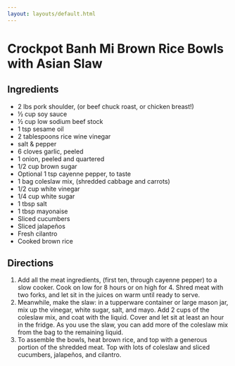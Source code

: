 ```yaml
---
layout: layouts/default.html
---
```


# Crockpot Banh Mi Brown Rice Bowls with Asian Slaw

## Ingredients

- 2 lbs pork shoulder, (or beef chuck roast, or chicken breast!)
- ½ cup soy sauce
- ½ cup low sodium beef stock
- 1 tsp sesame oil
- 2 tablespoons rice wine vinegar
- salt & pepper
- 6 cloves garlic, peeled
- 1 onion, peeled and quartered
- 1/2 cup brown sugar
- Optional 1 tsp cayenne pepper, to taste
- 1 bag coleslaw mix, (shredded cabbage and carrots)
- 1/2 cup white vinegar
- 1/4 cup white sugar
- 1 tbsp salt
- 1 tbsp mayonaise
- Sliced cucumbers
- Sliced jalapeños
- Fresh cilantro
- Cooked brown rice

## Directions

1. Add all the meat ingredients, (first ten, through cayenne pepper) to a slow cooker. Cook on low for 8 hours or on high for 4. Shred meat with two forks, and let sit in the juices on warm until ready to serve.
1. Meanwhile, make the slaw: in a tupperware container or large mason jar, mix up the vinegar, white sugar, salt, and mayo. Add 2 cups of the coleslaw mix, and coat with the liquid. Cover and let sit at least an hour in the fridge. As you use the slaw, you can add more of the coleslaw mix from the bag to the remaining liquid.
1. To assemble the bowls, heat brown rice, and top with a generous portion of the shredded meat. Top with lots of coleslaw and sliced cucumbers, jalapeños, and cilantro.
